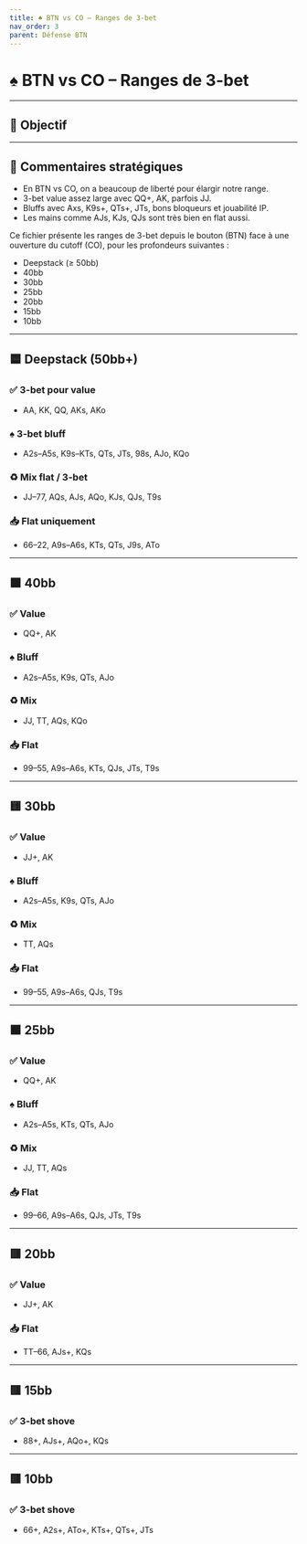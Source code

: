 ```yaml
---
title: ♠️ BTN vs CO – Ranges de 3-bet
nav_order: 3
parent: Défense BTN
---
```


# ♠️ BTN vs CO – Ranges de 3-bet

---

## 🎯 Objectif
---

## 🧠 Commentaires stratégiques

- En BTN vs CO, on a beaucoup de liberté pour élargir notre range.
- 3-bet value assez large avec QQ+, AK, parfois JJ.
- Bluffs avec Axs, K9s+, QTs+, JTs, bons bloqueurs et jouabilité IP.
- Les mains comme AJs, KJs, QJs sont très bien en flat aussi.


Ce fichier présente les ranges de 3-bet depuis le bouton (BTN) face à une ouverture du cutoff (CO), pour les profondeurs suivantes :

- Deepstack (≥ 50bb)
- 40bb
- 30bb
- 25bb
- 20bb
- 15bb
- 10bb

---

## 🟦 Deepstack (50bb+)

### ✅ 3-bet pour value
- AA, KK, QQ, AKs, AKo

### ♠️ 3-bet bluff
- A2s–A5s, K9s–KTs, QTs, JTs, 98s, AJo, KQo

### ♻️ Mix flat / 3-bet
- JJ–77, AQs, AJs, AQo, KJs, QJs, T9s

### 📥 Flat uniquement
- 66–22, A9s–A6s, KTs, QTs, J9s, ATo

---

## 🟩 40bb

### ✅ Value
- QQ+, AK

### ♠️ Bluff
- A2s–A5s, K9s, QTs, AJo

### ♻️ Mix
- JJ, TT, AQs, KQo

### 📥 Flat
- 99–55, A9s–A6s, KTs, QJs, JTs, T9s

---

## 🟨 30bb

### ✅ Value
- JJ+, AK

### ♠️ Bluff
- A2s–A5s, K9s, QTs, AJo

### ♻️ Mix
- TT, AQs

### 📥 Flat
- 99–55, A9s–A6s, QJs, T9s

---

## 🟧 25bb

### ✅ Value
- QQ+, AK

### ♠️ Bluff
- A2s–A5s, KTs, QTs, AJo

### ♻️ Mix
- JJ, TT, AQs

### 📥 Flat
- 99–66, A9s–A6s, QJs, JTs, T9s

---

## 🟥 20bb

### ✅ Value
- JJ+, AK

### 📥 Flat
- TT–66, AJs+, KQs

---

## 🟥 15bb

### ✅ 3-bet shove
- 88+, AJs+, AQo+, KQs

---

## 🟥 10bb

### ✅ 3-bet shove
- 66+, A2s+, ATo+, KTs+, QTs+, JTs
